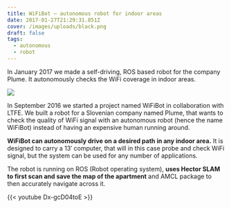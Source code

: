 ```yaml
---
title: WiFiBot – autonomous robot for indoor areas
date: 2017-01-27T21:29:31.851Z
cover: /images/uploads/black.png
draft: false
tags:
  - autonomous
  - robot
---
```

In January 2017 we made a self-driving, ROS based robot for the company Plume. It autonomously checks the WiFi coverage in indoor areas.

![](/images/uploads/20161213_110406-1024x576.jpg)

In September 2016 we started a project named WiFiBot in collaboration with LTFE[](http://www.ltfe.org/english/about/). We built a robot for a Slovenian company named Plume, that wants to check the quality of WiFi signal with an autonomous robot (hence the name WiFiBot) instead of having an expensive human running around.

**WiFiBot can autonomously drive on a desired path in any indoor area.** It is designed to carry a 13′ computer, that will in this case probe and check WiFi signal, but the system can be used for any number of applications.

The robot is running on ROS (Robot operating system), **uses Hector SLAM to first scan and save the map of the apartment** and AMCL package to then accurately navigate across it.

{{< youtube Dx-gcD04toE >}}